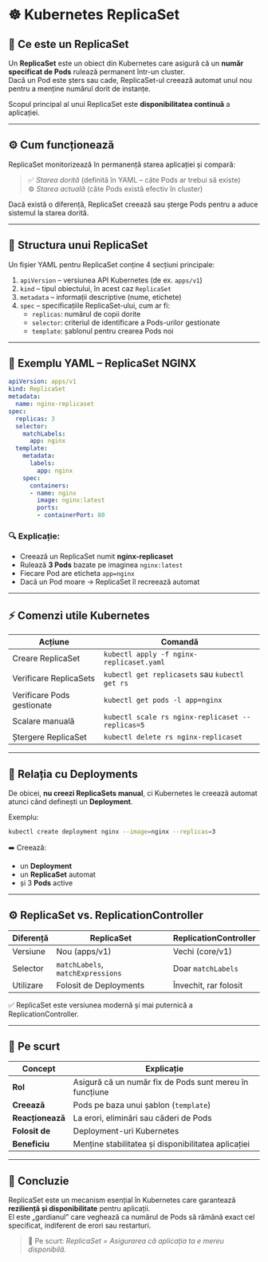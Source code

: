 # ☸️ Kubernetes ReplicaSet 

## 🧭 Ce este un ReplicaSet
Un **ReplicaSet** este un obiect din Kubernetes care asigură că un **număr specificat de Pods** rulează permanent într-un cluster.  
Dacă un Pod este șters sau cade, ReplicaSet-ul creează automat unul nou pentru a menține numărul dorit de instanțe.

Scopul principal al unui ReplicaSet este **disponibilitatea continuă** a aplicației.

---

## ⚙️ Cum funcționează
ReplicaSet monitorizează în permanență starea aplicației și compară:

> ✅ *Starea dorită* (definită în YAML – câte Pods ar trebui să existe)  
> ⚙️ *Starea actuală* (câte Pods există efectiv în cluster)

Dacă există o diferență, ReplicaSet creează sau șterge Pods pentru a aduce sistemul la starea dorită.

---

## 🧩 Structura unui ReplicaSet
Un fișier YAML pentru ReplicaSet conține 4 secțiuni principale:

1. `apiVersion` – versiunea API Kubernetes (de ex. `apps/v1`)  
2. `kind` – tipul obiectului, în acest caz `ReplicaSet`  
3. `metadata` – informații descriptive (nume, etichete)  
4. `spec` – specificațiile ReplicaSet-ului, cum ar fi:
   - `replicas`: numărul de copii dorite  
   - `selector`: criteriul de identificare a Pods-urilor gestionate  
   - `template`: șablonul pentru crearea Pods noi

---

## 🧱 Exemplu YAML – ReplicaSet NGINX

```yaml
apiVersion: apps/v1
kind: ReplicaSet
metadata:
  name: nginx-replicaset
spec:
  replicas: 3
  selector:
    matchLabels:
      app: nginx
  template:
    metadata:
      labels:
        app: nginx
    spec:
      containers:
      - name: nginx
        image: nginx:latest
        ports:
        - containerPort: 80
```

### 🔍 Explicație:
- Creează un ReplicaSet numit **nginx-replicaset**
- Rulează **3 Pods** bazate pe imaginea `nginx:latest`
- Fiecare Pod are eticheta `app=nginx`
- Dacă un Pod moare → ReplicaSet îl recreează automat

---

## ⚡ Comenzi utile Kubernetes

| Acțiune | Comandă |
|----------|----------|
| Creare ReplicaSet | `kubectl apply -f nginx-replicaset.yaml` |
| Verificare ReplicaSets | `kubectl get replicasets` sau `kubectl get rs` |
| Verificare Pods gestionate | `kubectl get pods -l app=nginx` |
| Scalare manuală | `kubectl scale rs nginx-replicaset --replicas=5` |
| Ștergere ReplicaSet | `kubectl delete rs nginx-replicaset` |

---

## 🔄 Relația cu Deployments
De obicei, **nu creezi ReplicaSets manual**, ci Kubernetes le creează automat atunci când definești un **Deployment**.

Exemplu:
```bash
kubectl create deployment nginx --image=nginx --replicas=3
```
➡️ Creează:
- un **Deployment**
- un **ReplicaSet** automat
- și 3 **Pods** active

---

## ⚙️ ReplicaSet vs. ReplicationController

| Diferență | ReplicaSet | ReplicationController |
|------------|-------------|------------------------|
| Versiune | Nou (apps/v1) | Vechi (core/v1) |
| Selector | `matchLabels`, `matchExpressions` | Doar `matchLabels` |
| Utilizare | Folosit de Deployments | Învechit, rar folosit |

✅ ReplicaSet este versiunea modernă și mai puternică a ReplicationController.

---

## 🧠 Pe scurt

| Concept | Explicație |
|----------|------------|
| **Rol** | Asigură că un număr fix de Pods sunt mereu în funcțiune |
| **Creează** | Pods pe baza unui șablon (`template`) |
| **Reacționează** | La erori, eliminări sau căderi de Pods |
| **Folosit de** | Deployment-uri Kubernetes |
| **Beneficiu** | Menține stabilitatea și disponibilitatea aplicației |

---

## 🚀 Concluzie
ReplicaSet este un mecanism esențial în Kubernetes care garantează **reziliență și disponibilitate** pentru aplicații.  
El este „gardianul” care veghează ca numărul de Pods să rămână exact cel specificat, indiferent de erori sau restarturi.

> 🔹 Pe scurt: *ReplicaSet = Asigurarea că aplicația ta e mereu disponibilă.*
